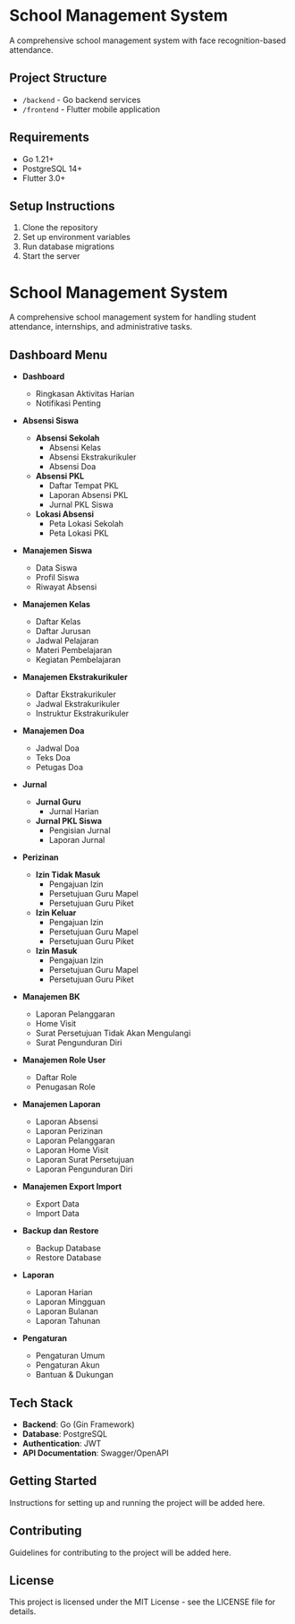 # School Management System

A comprehensive school management system with face recognition-based attendance.

## Project Structure
- `/backend` - Go backend services
- `/frontend` - Flutter mobile application

## Requirements
- Go 1.21+
- PostgreSQL 14+
- Flutter 3.0+

## Setup Instructions
1. Clone the repository
2. Set up environment variables
3. Run database migrations
4. Start the server

# School Management System

A comprehensive school management system for handling student attendance, internships, and administrative tasks.

## Dashboard Menu

- **Dashboard**
  - Ringkasan Aktivitas Harian
  - Notifikasi Penting

- **Absensi Siswa**
  - **Absensi Sekolah**
    - Absensi Kelas
    - Absensi Ekstrakurikuler
    - Absensi Doa
  - **Absensi PKL**
    - Daftar Tempat PKL
    - Laporan Absensi PKL
    - Jurnal PKL Siswa
  - **Lokasi Absensi**
    - Peta Lokasi Sekolah
    - Peta Lokasi PKL

- **Manajemen Siswa**
  - Data Siswa
  - Profil Siswa
  - Riwayat Absensi

- **Manajemen Kelas**
  - Daftar Kelas
  - Daftar Jurusan
  - Jadwal Pelajaran
  - Materi Pembelajaran
  - Kegiatan Pembelajaran

- **Manajemen Ekstrakurikuler**
  - Daftar Ekstrakurikuler
  - Jadwal Ekstrakurikuler
  - Instruktur Ekstrakurikuler

- **Manajemen Doa**
  - Jadwal Doa
  - Teks Doa
  - Petugas Doa

- **Jurnal**
  - **Jurnal Guru**
    - Jurnal Harian
  - **Jurnal PKL Siswa**
    - Pengisian Jurnal
    - Laporan Jurnal

- **Perizinan**
  - **Izin Tidak Masuk**
    - Pengajuan Izin
    - Persetujuan Guru Mapel
    - Persetujuan Guru Piket
  - **Izin Keluar**
    - Pengajuan Izin
    - Persetujuan Guru Mapel
    - Persetujuan Guru Piket
  - **Izin Masuk**
    - Pengajuan Izin
    - Persetujuan Guru Mapel
    - Persetujuan Guru Piket

- **Manajemen BK**
  - Laporan Pelanggaran
  - Home Visit
  - Surat Persetujuan Tidak Akan Mengulangi
  - Surat Pengunduran Diri

- **Manajemen Role User**
  - Daftar Role
  - Penugasan Role

- **Manajemen Laporan**
  - Laporan Absensi
  - Laporan Perizinan
  - Laporan Pelanggaran
  - Laporan Home Visit
  - Laporan Surat Persetujuan
  - Laporan Pengunduran Diri

- **Manajemen Export Import**
  - Export Data
  - Import Data

- **Backup dan Restore**
  - Backup Database
  - Restore Database

- **Laporan**
  - Laporan Harian
  - Laporan Mingguan
  - Laporan Bulanan
  - Laporan Tahunan

- **Pengaturan**
  - Pengaturan Umum
  - Pengaturan Akun
  - Bantuan & Dukungan

## Tech Stack

- **Backend**: Go (Gin Framework)
- **Database**: PostgreSQL
- **Authentication**: JWT
- **API Documentation**: Swagger/OpenAPI

## Getting Started

Instructions for setting up and running the project will be added here.

## Contributing

Guidelines for contributing to the project will be added here.

## License

This project is licensed under the MIT License - see the LICENSE file for details.